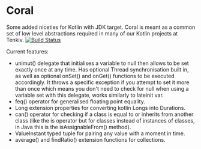 # Coral
Some added niceties for Kotlin with JDK target. Coral is meant as a common set of low level abstractions required in many of our Kotlin projects at Tenkiv.
[![Build Status](https://travis-ci.org/Tenkiv/Coral-JDK.svg?branch=master)](https://travis-ci.org/Tenkiv/Coral-JDK)

Current features:
* unimut() delegate that initialises a variable to null then allows to be set exactly once at any time.
Has optional Thread synchronisation built in, as well as optional onSet() and onGet() functions to be executed
accordingly. It throws a specific exception if you attempt to set it more than once which means you don't need to check
for null when using a variable set with this delegate, works similarly to lateinit var.
* feq() operator for generalised floating point equality.
* Long extension properties for converting kotlin Longs into Durations.
* can() operator for checking if a class is equal to or inherits from another class (like the is operator but for classes instead of instances of classes, in Java this is the isAssignableFrom() method).
* ValueInstant typed tuple for pairing any value with a moment in time.
* average() and findRatio() extension functions for collections.
